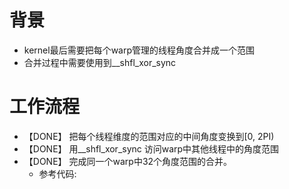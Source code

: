 # 背景
- kernel最后需要把每个warp管理的线程角度合并成一个范围
- 合并过程中需要使用到__shfl_xor_sync

# 工作流程
- 【DONE】 把每个线程维度的范围对应的中间角度变换到[0, 2PI)
- 【DONE】 用__shfl_xor_sync 访问warp中其他线程中的角度范围
- 【DONE】 完成同一个warp中32个角度范围的合并。
	- 参考代码: 